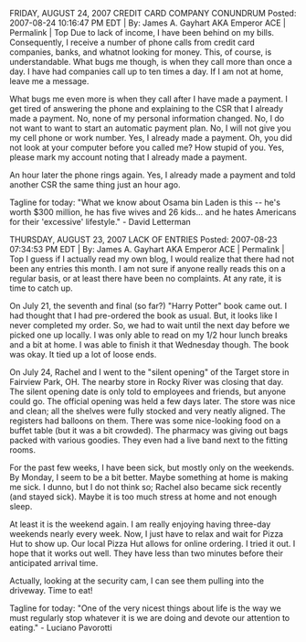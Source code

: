 FRIDAY, AUGUST 24, 2007
CREDIT CARD COMPANY CONUNDRUM
Posted: 2007-08-24 10:16:47 PM EDT | By: James A. Gayhart AKA Emperor ACE | Permalink | Top 
Due to lack of income, I have been behind on my bills. Consequently, I receive a number of phone calls from credit card companies, banks, and whatnot looking for money. This, of course, is understandable. What bugs me though, is when they call more than once a day. I have had companies call up to ten times a day. If I am not at home, leave me a message.

What bugs me even more is when they call after I have made a payment. I get tired of answering the phone and explaining to the CSR that I already made a payment. No, none of my personal information changed. No, I do not want to want to start an automatic payment plan. No, I will not give you my cell phone or work number. Yes, I already made a payment. Oh, you did not look at your computer before you called me? How stupid of you. Yes, please mark my account noting that I already made a payment.

An hour later the phone rings again. Yes, I already made a payment and told another CSR the same thing just an hour ago.

Tagline for today: "What we know about Osama bin Laden is this -- he's worth $300 million, he has five wives and 26 kids... and he hates Americans for their 'excessive' lifestyle." - David Letterman

THURSDAY, AUGUST 23, 2007
LACK OF ENTRIES
Posted: 2007-08-23 07:34:53 PM EDT | By: James A. Gayhart AKA Emperor ACE | Permalink | Top 
I guess if I actually read my own blog, I would realize that there had not been any entries this month. I am not sure if anyone really reads this on a regular basis, or at least there have been no complaints. At any rate, it is time to catch up.

On July 21, the seventh and final (so far?) "Harry Potter" book came out. I had thought that I had pre-ordered the book as usual. But, it looks like I never completed my order. So, we had to wait until the next day before we picked one up locally. I was only able to read on my 1/2 hour lunch breaks and a bit at home. I was able to finish it that Wednesday though. The book was okay. It tied up a lot of loose ends.

On July 24, Rachel and I went to the "silent opening" of the Target store in Fairview Park, OH. The nearby store in Rocky River was closing that day. The silent opening date is only told to employees and friends, but anyone could go. The official opening was held a few days later. The store was nice and clean; all the shelves were fully stocked and very neatly aligned. The registers had balloons on them. There was some nice-looking food on a buffet table (but it was a bit crowded). The pharmacy was giving out bags packed with various goodies. They even had a live band next to the fitting rooms.

For the past few weeks, I have been sick, but mostly only on the weekends. By Monday, I seem to be a bit better. Maybe something at home is making me sick. I dunno, but I do not think so; Rachel also became sick recently (and stayed sick). Maybe it is too much stress at home and not enough sleep.

At least it is the weekend again. I am really enjoying having three-day weekends nearly every week. Now, I just have to relax and wait for Pizza Hut to show up. Our local Pizza Hut allows for online ordering. I tried it out. I hope that it works out well. They have less than two minutes before their anticipated arrival time.

Actually, looking at the security cam, I can see them pulling into the driveway. Time to eat!

Tagline for today: "One of the very nicest things about life is the way we must regularly stop whatever it is we are doing and devote our attention to eating." - Luciano Pavorotti